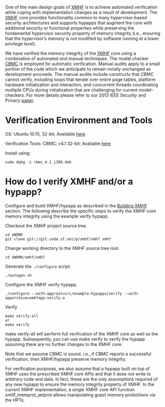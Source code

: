One of the main design goals of [XMHF](..) is to achieve automated verification
while coping with implementation changes as a result of development.
The [XMHF](..) core provides functionality common to many hypervisor-based 
security architectures and supports hypapps that augment the core with
additional security or functional properties while preserving the 
fundamental hypervisor security property of memory integrity 
(i.e., ensuring that the hypervisor’s memory is not modified by 
software running at a lower privilege level).

We have verified the memory integrity of the [XMHF](..) core
using a combination of automated and manual techniques.
The model checker [CBMC](http://www.cprover.org/cbmc) is employed for 
automatic verification.
Manual audits apply to a small portion of the code which we anticipate 
to remain mostly unchanged as
development proceeds. The manual audits include constructs
that CBMC cannot verify, including loops that iterate over
entire page tables, platform hardware initialization and interaction,
and concurrent threads coordinating multiple CPUs during initialization
that are challenging for current model-checkers. For more details
please refer to our 2013 IEEE Security and Privacy [paper](http://hypcode.org/paper-xmhf-IEEES&P-2013.pdf).

Verification Environment and Tools
==================================

OS: Ubuntu 10.10, 32-bit; Available [here](http://old-releases.ubuntu.com/releases/maverick/ubuntu-10.10-desktop-i386.iso)

Verification Tools: 
CBMC: v4.1 32-bit; Available [here](http://www.cprover.org/cbmc/download/cbmc_4.1_i386.deb)

Install using: 

	sudo dpkg -i cbmc_4.1_i386.deb

How do I verify XMHF and/or a hypapp?
=====================================

Configure and build XMHF/hypapp as described in the [Building XMHF](./building-xmhf.md)
section. The following describe the specific steps to verify the 
XMHF core memory integrity using the example verify hypapp.

Checkout the XMHF project source tree.

    cd $WORK
    git clone git://git.code.sf.net/p/xmhf/xmhf xmhf

Change working directory to the XMHF source tree root.

    cd $WORK/xmhf/xmhf

Generate the `./configure` script.

    ./autogen.sh

Configure the XMHF verify hypapp.

    ./configure --with-approot=src/example-hypapps/verify --with-apparchive=xmhfapp-verify.a

Verify
	
	make verify-all
	or
	make verify
	
make verify-all will perform full verification of the XMHF core
as well as the hypapp. Subsequently, you can use make verify to 
verify the hypapp assuming there are no further changes to the 
XMHF core.

Note that we assume CBMC is sound. i.e., if CBMC
reports a successful verification, then XMHF/hypapp preserve 
memory integrity.

For verification purposes, we also assume that a hypapp built on top 
of XMHF uses the prescribed XMHF core APIs and that it does not write to arbitrary
code and data. In fact, these are the only assumptions
required of any new hypapp to ensure the memory integrity
property of XMHF. In the current XMHF implementation, a single 
XMHF core API function xmhf_memprot_setprot
allows manipulating guest memory protections
via the HPTs. 





